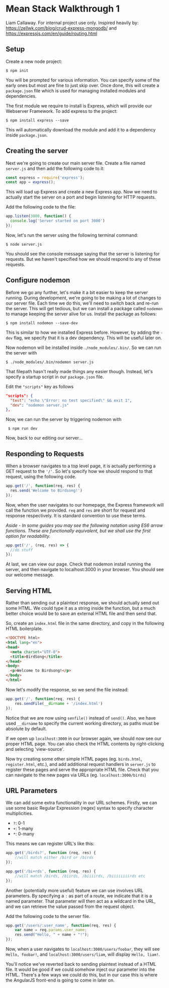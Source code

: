 # Mean Stack Walkthrough 1
Liam Callaway. For internal project use only. Inspired heavily by: https://zellwk.com/blog/crud-express-mongodb/ and https://expressjs.com/en/guide/routing.html
## Setup

Create a new node project:

`$ npm init`

You will be prompted for various information. You can specify some of the early ones but most are fine to just skip over. Once done, this will create a `package.json` file which is used for managing installed modules and dependencies.

The first module we require to install is Express, which will provide our Webserver Framework. To add express to the project:

`$ npm install express --save`

This will automatically download the module and add it to a dependency inside `package.json`.

## Creating the server
Next we're going to create our main server file. Create a file named `server.js` and then add the following code to it:

```js
const express = require('express');
const app = express();
```

This will load up Express and create a new Express app. Now we need to actually start the server on a port and begin listening for HTTP requests.

Add the following code to the file:

```js
app.listen(3000, function() {
  console.log('Server started on port 3000')
});
```

Now, let's run the server using the following terminal command:

` $ node server.js `

You should see the console message saying that the server is listening for requests. But we haven't specified how we should respond to any of these requests.

## Configure nodemon
Before we go any further, let's make it a bit easier to keep the server running. During development, we're going to be making a lot of changes to our server file. Each time we do this, we'll need to switch back and re-run the server. This will get tedious, but we can install a package called `nodemon` to manage keeping the server alive for us. Install the package as follows:

`$ npm install nodemon --save-dev`

This is similar to how we installed Express before. However, by adding the `-dev` flag, we specify that it is a dev dependency. This will be useful later on.

Now nodemon will be installed inside `./node_modules/.bin/`. So we can run the server with

`$ ./node_modules/.bin/nodemon server.js`

That filepath hasn't really made things any easier though. Instead, let's specify a startup script in our `package.json` file.

Edit the `"scripts"` key as follows
```json
"scripts": {
  "test": "echo \"Error: no test specified\" && exit 1",
  "dev": "nodemon server.js"
},
```

Now, we can run the server by triggering nodemon with

` $ npm run dev`


Now, back to our editing our server...

## Responding to Requests
When a browser navigates to a top level page, it is actually performing a GET request to the `'/'`. So let's specify how we should respond to that request, using the following code.

```js
app.get('/', function(req, res) {
  res.send('Welcome to Birdsong!')
});
```

Now, when the user navigates to our homepage, the Express framework will call the function we provided. `req` and `res` are short for request and response respectively. It is standard convention to use these terms.

*Aside - In some guides you may see the following notation using ES6 arrow functions. These are functionally equivalent, but we shall use the first option for readability.*

```js
app.get('/', (req, res) => {
  //do stuff
});
```

At last, we can view our page. Check that nodemon install running the server, and then navigate to localhost:3000 in your browser. You should see our welcome message.

## Serving HTML
Rather than sending out a plaintext response, we should actually send out some HTML. We could type it as a string inside the function, but a much better choice would be to save an external HTML file and then send that.

So, create an `index.html` file in the same directory, and copy in the following HTML boilerplate.

```HTML
<!DOCTYPE html>
<html lang="en">
<head>
  <meta charset="UTF-8">
  <title>BirdSong</title>
</head>
<body>
  <p>Welcome to Birdsong!</p>
</body>
</html>
```

Now let's modify the response, so we send the file instead:

```js
app.get('/', function(req, res) {
    res.sendFile(__dirname + '/index.html')
});
```

Notice that we are now using `senfile()` instead of `send()`. Also, we have used `__dirname` to specify the current working directory, as paths must be absolute by default.

If we open up `localhost:3000` in our browser again, we should now see our proper HTML page. You can also check the HTML contents by right-clicking and selecting 'view-source'.

Now try creating some other simple HTML pages (eg. `birds.html`, `register.html`, etc.), and add additional request handlers in `server.js` to register these pages and serve the appropriate HTML file. Check that you can navigate to the new pages via URLs (eg. `localhost:3000/birds`)

## URL Parameters

We can add some extra functionality in our URL schemes. Firstly, we can use some basic Regular Expression (regex) syntax to specify character multiplicities.

- `?`: 0-1
- `+`: 1-many
- `*`: 0-many

This means we can register URL's like this:

```js
app.get('/birds?', function (req, res) {
    //will match either /bird or /birds
});

app.get('/bi+rds', function (req, res) {
    //will match /birds, /biirds, /biiiirds, /biiiiiiiirds etc
});
```

Another (potentially more useful) feature we can use involves URL parameters. By specifying a `:` as part of a route, we indicate that it is a named parameter. That parameter will then act as a wildcard in the URL, and we can retrieve the value passed from the request object.

Add the following code to the server file.

```js
app.get('/users/:user_name', function(req, res) {
    var name = req.params.user_name;
    res.send("Hello, " + name + "!");
});
```

Now, when a user navigates to `localhost:3000/users/foobar`, they will see `Hello, foobar!`, and `localhost:3000/users/liam`, will display `Hello, liam!`.

You'll notice we've reverted back to sending plaintext instead of a HTML file. It would be good if we could somehow inject our parameter into the HTML. There's a few ways we could do this, but in our case this is where the AngularJS front-end is going to come in later on.
